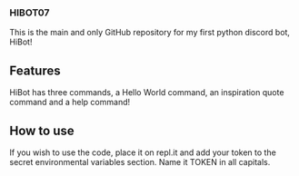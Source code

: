 ### HIBOT07

This is the main and only GitHub repository for my first python discord bot, HiBot!

## Features

HiBot has three commands, a Hello World command, an inspiration quote command and a help command!

## How to use

If you wish to use the code, place it on repl.it and add your token to the secret environmental variables section. Name it TOKEN in all capitals.

